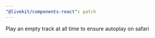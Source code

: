 ```yaml
---
"@livekit/components-react": patch
---
```


Play an empty track at all time to ensure autoplay on safari
